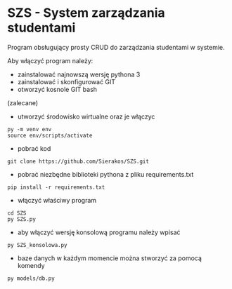 # SZS - System zarządzania studentami

Program obsługujący prosty CRUD do zarządzania studentami w systemie. 

Aby włączyć program należy:

- zainstalować najnowszą wersję pythona 3
- zainstalować i skonfigurować GIT
- otworzyć kosnole GIT bash

(zalecane)
- utworzyć środowisko wirtualne oraz je włączyc
```
py -m venv env
source env/scripts/activate
```

- pobrać kod
```
git clone https://github.com/Sierakos/SZS.git
```

- pobrać niezbędne biblioteki pythona z pliku requirements.txt
```
pip install -r requirements.txt
```

- włączyć właściwy program
```
cd SZS
py SZS.py
```

- aby włączyć wersję konsolową programu należy wpisać
```
py SZS_konsolowa.py
```

- baze danych w każdym momencie można stworzyć za pomocą komendy
```
py models/db.py
```

